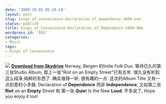 ```yaml
---
date: '2009-10-02 05:26:10'
layout: post
slug: kings_of_convenience-declaration_of_dependence-2009-one
status: publish
title: Kings_of_Convenience-Declaration_of_Dependence-2009-ONe
wordpress_id: '551'
categories:
- Music
tags:
- Kings of Convenience
---
```


[![](http://cdn.pitchfork.com/media/kings452.jpg)](http://cid-1cc0a518e90a9263.skydrive.live.com/browse.aspx/MP3Z/Kings^_of^_Convenience-Declaration^_of^_Dependence-2009-ONe)
**[Download from Skydrive](http://cid-1cc0a518e90a9263.skydrive.live.com/browse.aspx/MP3Z/Kings^_of^_Convenience-Declaration^_of^_Dependence-2009-ONe)**
Norway, Bergen 的Indie Folk Duo. 等待已久的第三张Studio Album, 距上一张"Riot on an Empty Street"已有五年.
很久没有听到这么纯净,纯粹的东西了. 确实值得一听.
很有趣的一点: 这次的Album Title 又有一点刻意的小矛盾. Declaration of **Dependence** 而非 **Independence**; 又如第二张 **Riot** on an **Empty** Street 和 第一张 **Quie**t Is the New **Loud**. 不多说了, Hope you enjoy it too!



